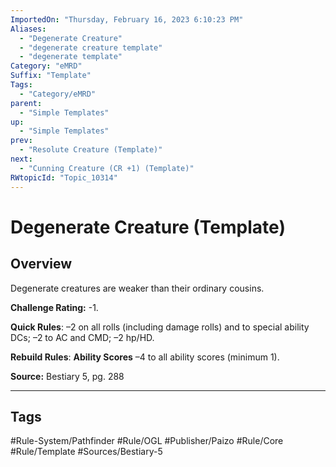```yaml
---
ImportedOn: "Thursday, February 16, 2023 6:10:23 PM"
Aliases:
  - "Degenerate Creature"
  - "degenerate creature template"
  - "degenerate template"
Category: "eMRD"
Suffix: "Template"
Tags:
  - "Category/eMRD"
parent:
  - "Simple Templates"
up:
  - "Simple Templates"
prev:
  - "Resolute Creature (Template)"
next:
  - "Cunning Creature (CR +1) (Template)"
RWtopicId: "Topic_10314"
---
```

# Degenerate Creature (Template)
## Overview
Degenerate creatures are weaker than their ordinary cousins.

**Challenge Rating:** -1.

**Quick Rules**: –2 on all rolls (including damage rolls) and to special ability DCs; –2 to AC and CMD; –2 hp/HD.

**Rebuild Rules**: **Ability Scores** –4 to all ability scores (minimum 1).

**Source:** Bestiary 5, pg. 288


---
## Tags
#Rule-System/Pathfinder #Rule/OGL #Publisher/Paizo #Rule/Core #Rule/Template #Sources/Bestiary-5

